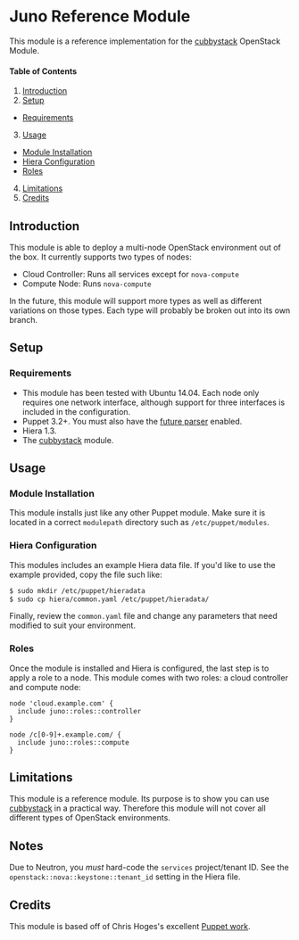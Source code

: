 Juno Reference Module
=======================

This module is a reference implementation for the [cubbystack](https://github.com/jtopjian/puppet-cubbystack) OpenStack Module.

#### Table of Contents

1. [Introduction](#introduction)
2. [Setup](#setup)
  * [Requirements](#requirements)
3. [Usage](#usage)
  * [Module Installation](#module-installation)
  * [Hiera Configuration](#hiera-configuration)
  * [Roles](#roles)
4. [Limitations](#limitations)
5. [Credits](#credits)

## Introduction

This module is able to deploy a multi-node OpenStack environment out of the box. It currently supports two types of nodes:

  * Cloud Controller: Runs all services except for `nova-compute`
  * Compute Node: Runs `nova-compute`

In the future, this module will support more types as well as different variations on those types. Each type will probably be broken out into its own branch.

## Setup

### Requirements

  * This module has been tested with Ubuntu 14.04. Each node only requires one network interface, although support for three interfaces is included in the configuration.
  * Puppet 3.2+. You must also have the [future parser](http://docs.puppetlabs.com/puppet/3/reference/experiments_future.html) enabled.
  * Hiera 1.3.
  * The [cubbystack](https://github.com/jtopjian/puppet-cubbystack) module.

## Usage

### Module Installation

This module installs just like any other Puppet module. Make sure it is located in a correct `modulepath` directory such as `/etc/puppet/modules`.

### Hiera Configuration

This modules includes an example Hiera data file. If you'd like to use the example provided, copy the file such like:

```bash
$ sudo mkdir /etc/puppet/hieradata
$ sudo cp hiera/common.yaml /etc/puppet/hieradata/
```

Finally, review the `common.yaml` file and change any parameters that need modified to suit your environment.

### Roles

Once the module is installed and Hiera is configured, the last step is to apply a role to a node. This module comes with two roles: a cloud controller and compute node:

```puppet
node 'cloud.example.com' {
  include juno::roles::controller
}

node /c[0-9]+.example.com/ {
  include juno::roles::compute
}
```

## Limitations

This module is a reference module. Its purpose is to show you can use [cubbystack](https://github.com/jtopjian/cubbystack) in a practical way. Therefore this module will not cover all different types of OpenStack environments.

## Notes

Due to Neutron, you *must* hard-code the `services` project/tenant ID. See the `openstack::nova::keystone::tenant_id` setting in the Hiera file.

## Credits

This module is based off of Chris Hoges's excellent [Puppet work](https://github.com/hogepodge/puppetlabs-havana).
